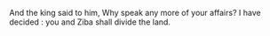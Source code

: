 And the king said to him, Why speak any more of your affairs? I have decided : you and Ziba shall divide the land.
